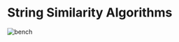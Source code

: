 # String Similarity Algorithms

![bench](https://raw.githubusercontent.com/pedromagician/String-Similarity-Algorithms/main/SSA.ico)

